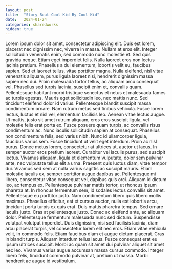 ```yaml
---
layout: post
title:  "Story Bout Cool Kid By Cool Kid"
date:   2024-01-24 
categories: sharedworks
hidden: true
---
```


Lorem ipsum dolor sit amet, consectetur adipiscing elit. Duis est lorem, placerat nec dignissim
nec, viverra in massa. Nullam at eros elit. Integer sollicitudin venenatis enim, sed commodo nunc
molestie et. Sed quis gravida neque. Etiam eget imperdiet felis. Nulla laoreet eros non lectus
lacinia pretium. Phasellus a dui elementum, lobortis velit eu, faucibus sapien. Sed et laoreet
tellus, vitae porttitor magna. Nulla eleifend, nisl vitae venenatis aliquam, purus ligula laoreet nisi,
hendrerit dignissim massa sapien nec dui. Proin malesuada tortor tellus, ac aliquam arcu
consequat vel. Phasellus sed turpis lacinia, suscipit enim et, convallis quam.
Pellentesque habitant morbi tristique senectus et netus et malesuada fames ac turpis egestas.
Mauris eget sollicitudin leo, nec mattis nunc. Sed tincidunt eleifend dolor id varius. Pellentesque
blandit suscipit massa condimentum ornare. Nam rutrum metus sed finibus vehicula. Fusce
lorem lectus, luctus et nisl vel, elementum facilisis leo. Aenean vitae lectus augue. Ut mattis, justo
sit amet rutrum aliquam, eros eros suscipit ligula, vel molestie felis erat porta ex.
Fusce posuere quam turpis, ac convallis risus condimentum ac. Nunc iaculis sollicitudin sapien at
consequat. Phasellus non condimentum felis, sed varius nibh. Nunc id ullamcorper ligula,
faucibus varius sem. Fusce tincidunt ut velit eget interdum. Proin ac nisl purus. Donec metus
lorem, consectetur at ultrices ut, auctor ut lacus.
In semper auctor eros pretium laoreet. Curabitur vel iaculis purus, sed suscipit lectus. Vivamus
aliquam, ligula et elementum vulputate, dolor sem pulvinar ante, nec vulputate tellus elit a urna.
Praesent quis luctus diam, vitae tempor dui. Vivamus sed sem at nulla varius sagittis ac suscipit
mauris. Etiam molestie iaculis ex, semper porttitor augue dapibus ac. Pellentesque mi libero,
consectetur vitae consequat vel, dapibus quis orci. Aliquam id dictum leo, ac tempus ex.
Pellentesque pulvinar mattis tortor, ut rhoncus ipsum pharetra at. In rhoncus fermentum sem,
id sodales lectus convallis sit amet. Pellentesque eu porttitor justo. Nam condimentum libero
quis libero mollis maximus. Phasellus efficitur, est et cursus auctor, nulla est lobortis arcu,
tincidunt porta turpis ex quis erat. Duis mattis pharetra tempus. Sed ornare iaculis justo.
Cras at pellentesque justo. Donec ac eleifend ante, ac aliquam dolor. Pellentesque fermentum
malesuada nunc sed dictum. Suspendisse volutpat volutpat imperdiet. Duis dignissim, nisi sed
facilisis lacinia, diam arcu placerat turpis, vel consectetur lorem elit nec eros. Etiam vitae vehicula
velit, in commodo felis. Etiam faucibus diam et augue dictum placerat. Cras in blandit turpis.
Aliquam interdum tellus lacus. Fusce consequat erat eu ipsum ultrices suscipit. Morbi ac quam
sit amet dui pulvinar aliquet sit amet nec leo. Vivamus varius augue accumsan massa cursus
commodo. Integer libero felis, tincidunt commodo pulvinar at, pretium ut massa. Morbi hendrerit
ac augue id vestibulum.
